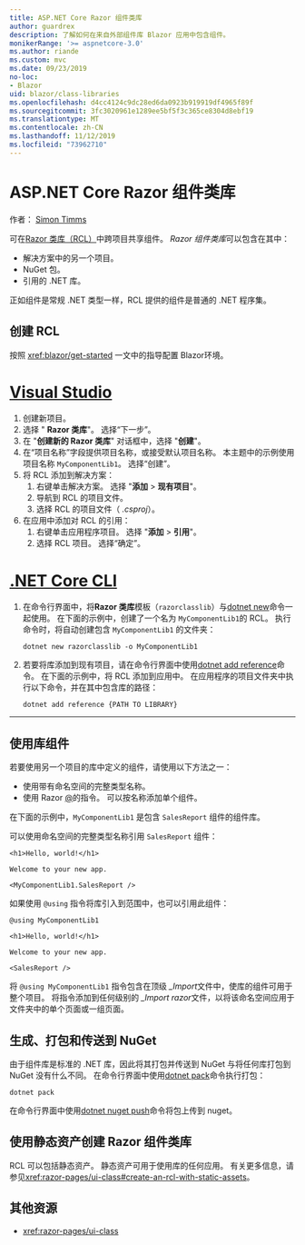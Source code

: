 ```yaml
---
title: ASP.NET Core Razor 组件类库
author: guardrex
description: 了解如何在来自外部组件库 Blazor 应用中包含组件。
monikerRange: '>= aspnetcore-3.0'
ms.author: riande
ms.custom: mvc
ms.date: 09/23/2019
no-loc:
- Blazor
uid: blazor/class-libraries
ms.openlocfilehash: d4cc4124c9dc28ed6da0923b919919df4965f89f
ms.sourcegitcommit: 3fc3020961e1289ee5bf5f3c365ce8304d8ebf19
ms.translationtype: MT
ms.contentlocale: zh-CN
ms.lasthandoff: 11/12/2019
ms.locfileid: "73962710"
---
```

# <a name="aspnet-core-razor-components-class-libraries"></a>ASP.NET Core Razor 组件类库

作者： [Simon Timms](https://github.com/stimms)

可在[Razor 类库（RCL）](xref:razor-pages/ui-class)中跨项目共享组件。 *Razor 组件类库*可以包含在其中：

* 解决方案中的另一个项目。
* NuGet 包。
* 引用的 .NET 库。

正如组件是常规 .NET 类型一样，RCL 提供的组件是普通的 .NET 程序集。

## <a name="create-an-rcl"></a>创建 RCL

按照 <xref:blazor/get-started> 一文中的指导配置 Blazor环境。

# <a name="visual-studiotabvisual-studio"></a>[Visual Studio](#tab/visual-studio)

1. 创建新项目。
1. 选择 " **Razor 类库**"。 选择“下一步”。
1. 在 "**创建新的 Razor 类库**" 对话框中，选择 "**创建**"。
1. 在“项目名称”字段提供项目名称，或接受默认项目名称。 本主题中的示例使用项目名称 `MyComponentLib1`。 选择“创建”。
1. 将 RCL 添加到解决方案：
   1. 右键单击解决方案。 选择 "**添加** > **现有项目**"。
   1. 导航到 RCL 的项目文件。
   1. 选择 RCL 的项目文件（ *.csproj*）。
1. 在应用中添加对 RCL 的引用：
   1. 右键单击应用程序项目。 选择 "**添加** > **引用**"。
   1. 选择 RCL 项目。 选择“确定”。

# <a name="net-core-clitabnetcore-cli"></a>[.NET Core CLI](#tab/netcore-cli)

1. 在命令行界面中，将**Razor 类库**模板（`razorclasslib`）与[dotnet new](/dotnet/core/tools/dotnet-new)命令一起使用。 在下面的示例中，创建了一个名为 `MyComponentLib1`的 RCL。 执行命令时，将自动创建包含 `MyComponentLib1` 的文件夹：

   ```dotnetcli
   dotnet new razorclasslib -o MyComponentLib1
   ```

1. 若要将库添加到现有项目，请在命令行界面中使用[dotnet add reference](/dotnet/core/tools/dotnet-add-reference)命令。 在下面的示例中，将 RCL 添加到应用中。 在应用程序的项目文件夹中执行以下命令，并在其中包含库的路径：

   ```dotnetcli
   dotnet add reference {PATH TO LIBRARY}
   ```

---

## <a name="consume-a-library-component"></a>使用库组件

若要使用另一个项目的库中定义的组件，请使用以下方法之一：

* 使用带有命名空间的完整类型名称。
* 使用 Razor [\@](xref:mvc/views/razor#using)的指令。 可以按名称添加单个组件。

在下面的示例中，`MyComponentLib1` 是包含 `SalesReport` 组件的组件库。

可以使用命名空间的完整类型名称引用 `SalesReport` 组件：

```cshtml
<h1>Hello, world!</h1>

Welcome to your new app.

<MyComponentLib1.SalesReport />
```

如果使用 `@using` 指令将库引入到范围中，也可以引用此组件：

```cshtml
@using MyComponentLib1

<h1>Hello, world!</h1>

Welcome to your new app.

<SalesReport />
```

将 `@using MyComponentLib1` 指令包含在顶级 *_Import*文件中，使库的组件可用于整个项目。 将指令添加到任何级别的 *_Import razor*文件，以将该命名空间应用于文件夹中的单个页面或一组页面。

## <a name="build-pack-and-ship-to-nuget"></a>生成、打包和传送到 NuGet

由于组件库是标准的 .NET 库，因此将其打包并传送到 NuGet 与将任何库打包到 NuGet 没有什么不同。 在命令行界面中使用[dotnet pack](/dotnet/core/tools/dotnet-pack)命令执行打包：

```dotnetcli
dotnet pack
```

在命令行界面中使用[dotnet nuget push](/dotnet/core/tools/dotnet-nuget-push)命令将包上传到 nuget。

## <a name="create-a-razor-components-class-library-with-static-assets"></a>使用静态资产创建 Razor 组件类库

RCL 可以包括静态资产。 静态资产可用于使用库的任何应用。 有关更多信息，请参见<xref:razor-pages/ui-class#create-an-rcl-with-static-assets>。

## <a name="additional-resources"></a>其他资源

* <xref:razor-pages/ui-class>
